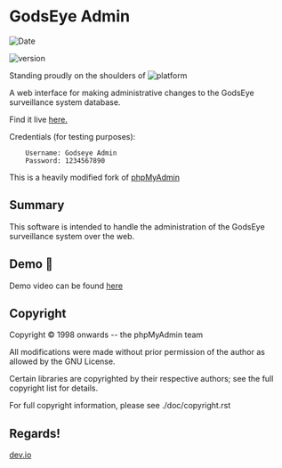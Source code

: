 # GodsEye Admin

![Date](https://img.shields.io/static/v1?label=date&message=30/06/2020&color=green&style=for-the-badge)

![version](https://img.shields.io/static/v1?label=version&message=1.0.0&color=important&style=for-the-badge)

Standing proudly on the shoulders of ![platform](https://img.shields.io/static/v1?label=&message=PhpMyAdmin&color=ff9900&style=for-the-badge&logo=php)

A web interface for making administrative changes to the GodsEye surveillance system database.

Find it live [here.](http://godseye-admin.us-east-2.elasticbeanstalk.com/)

Credentials (for testing purposes):
```
    Username: Godseye Admin
    Password: 1234567890
```

This is a heavily modified fork of [phpMyAdmin](https://www.phpmyadmin.net/)

## Summary

This software is intended to handle the administration of the GodsEye surveillance system over the web.

## Demo :movie_camera:
Demo video can be found [here](https://youtu.be/0mx5jkTiKyU)

## Copyright


Copyright © 1998 onwards -- the phpMyAdmin team

All modifications were made without prior permission of the author
as allowed by the GNU License. 

Certain libraries are copyrighted by their respective authors;
see the full copyright list for details.

For full copyright information, please see ./doc/copyright.rst

## Regards!

[dev.io]()

